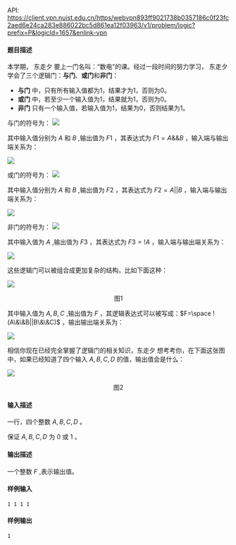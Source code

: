 API: https://client.vpn.nuist.edu.cn/https/webvpn893ff9021738b0357186c0f23fc2aed6e24ca283e886022bc5d861ea12f03963/v1/problem/logic?prefix=P&logicId=1657&enlink-vpn

#### 题目描述

本学期， 东走夕 要上一门名叫：“数电”的课。经过一段时间的努力学习， 东走夕 学会了三个逻辑门：**与门**、**或门**和**非门**：

- **与门** 中，只有所有输入值都为1，结果才为1，否则为0。
- **或门** 中，若至少一个输入值为1，结果就为1，否则为0。
- **非门** 只有一个输入值，若输入值为1，结果为0，否则结果为1。

与门的符号为：
![](/v1/media/68e59149179fc9ecb794110b8f5fd2f9)

其中输入值分别为 $A$ 和 $B$ ,输出值为 $F1$ ，其表达式为 $F1=A\&\&B$ ，输入端与输出端关系为：

![](/v1/media/532bb42224d34feae718a4c6dfaaa3ab)

或门的符号为：
![](/v1/media/d65e860b37c5c8b1db135943c00eb9c8)

其中输入值分别为 $A$ 和 $B$ ,输出值为 $F2$ ，其表达式为 $F2=A||B$ ，输入端与输出端关系为：

![](/v1/media/328be56d8d5d05ca123140c8d4d8b01d)

非门的符号为：
![](/v1/media/f77439bf3583c8249dd996491c7bcf6e)

其中输入值为 $A$  ,输出值为 $F3$ ，其表达式为 $F3=!A$ ，输入端与输出端关系为：

![](/v1/media/429bcca6e25d2dcd09f475f892a8fa1f)

这些逻辑门可以被组合成更加复杂的结构，比如下面这种：

![](/v1/media/d19b5ec9b202d0a58c62adb8e04fe253)
<center>图1</center>

其中输入值为 $A,B,C$  ,输出值为 $F$ ，其逻辑表达式可以被写成：$F=\space !(A\&\&B||B\&\&C)$ ，输出输出端关系为：


![](/v1/media/f1dd75472bab9890bd9d09d61881017a)

相信你现在已经完全掌握了逻辑门的相关知识，东走夕 想考考你，在下面这张图中，如果已经知道了四个输入 $A,B,C,D$ 的值，输出值会是什么：

![](/v1/media/e2dc9a2f2ebeebbec8517d442eacf0a4)
<center>图2</center>



#### 输入描述

一行，四个整数 $A,B,C,D$ 。

保证 $A,B,C,D$ 为 $0$ 或 $1$ 。 

#### 输出描述

一个整数 $F$ ,表示输出值。

#### 样例输入

```
1 1 1 1
```

#### 样例输出

```
1
```